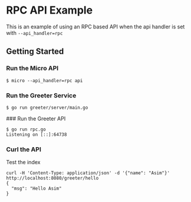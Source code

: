 # RPC API Example

This is an example of using an RPC based API when the api handler is set with `--api_handler=rpc`

## Getting Started

### Run the Micro API

```
$ micro --api_handler=rpc api
```

### Run the Greeter Service

```
$ go run greeter/server/main.go
```

### Run the Greeter API

```
$ go run rpc.go
Listening on [::]:64738
```

### Curl the API

Test the index
```
curl -H 'Content-Type: application/json' -d '{"name": "Asim"}' http://localhost:8080/greeter/hello
{
  "msg": "Hello Asim"
}
```
